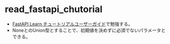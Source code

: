 # read_fastapi_chutorial

- [FastAPI Learn チュートリアルユーザーガイド](https://fastapi.tiangolo.com/ja/tutorial/)で勉強する。
- NoneとのUnion型とすることで、初期値を決めずに必須でないパラメータとできる。